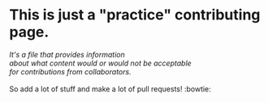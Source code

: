 # This is just a "practice" contributing page.

*It's a file that provides information* <br />
*about what content would or would not be acceptable* <br />
*for contributions from collaborators.* <br /> <br />
So add a lot of stuff and make a lot of pull requests!  :bowtie:
